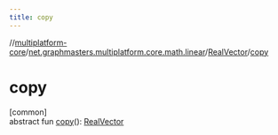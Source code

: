 ```yaml
---
title: copy
---
```

//[multiplatform-core](../../../index.html)/[net.graphmasters.multiplatform.core.math.linear](../index.html)/[RealVector](index.html)/[copy](copy.html)



# copy



[common]\
abstract fun [copy](copy.html)(): [RealVector](index.html)




